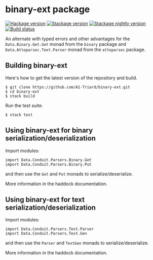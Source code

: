 binary-ext package
==================

[![Hackage version](https://img.shields.io/hackage/v/binary-ext.svg)](https://hackage.haskell.org/package/binary-ext)
[![Stackage version](https://www.stackage.org/package/binary-ext/badge/lts?label=stackage)](https://www.stackage.org/package/binary-ext)
[![Stackage nightly version](https://www.stackage.org/package/binary-ext/badge/nightly?label=nightly)](https://www.stackage.org/package/binary-ext)
[![Build status](https://secure.travis-ci.org/A1-Triard/binary-ext.png?branch=master)](http://travis-ci.org/A1-Triard/binary-ext)

An alternate with typed errors and other advantages for the `Data.Binary.Get.Get` monad from the `binary` package
and `Data.Attoparsec.Text.Parser` monad from the `attoparsec` package.

Building binary-ext
-------------------

Here's how to get the latest version of the repository and build.

    $ git clone https://github.com/A1-Triard/binary-ext.git
    $ cd binary-ext
    $ stack build

Run the test suite.

    $ stack test

Using binary-ext for binary serialization/deserialization
---------------------------------------------------------
Import modules:

    import Data.Conduit.Parsers.Binary.Get
    import Data.Conduit.Parsers.Binary.Put

and then use the `Get` and `Put` monads to serialize/deserialize.

More information in the haddock documentation.

Using binary-ext for text serialization/deserialization
---------------------------------------------------------
Import modules:

    import Data.Conduit.Parsers.Text.Parser
    import Data.Conduit.Parsers.Text.Gen

and then use the `Parser` and `TextGen` monads to serialize/deserialize.

More information in the haddock documentation.
